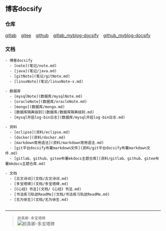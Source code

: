 
## 博客docsify

### 仓库

[gitlab]( https://gitlab.com/xuyq123/myblog-docsify ) &ensp; [gitee]( https://gitee.com/xy180/myblog-docsify ) &ensp; [github]( https://github.com/scott180/myblog-docsify ) &ensp; [gitlab_myblog-docsify]( https://xuyq123.gitlab.io/myblog-docsify/ )  &ensp; [github_myblog-docsify]( https://scott180.github.io/myblog-docsify/ ) 
	
### 文档

```
- 博客docsify
  - [note](笔记/note.md)
  - [java](笔记/java.md)
  - [gitNote](笔记/gitNote.md)
  - [linuxNote](笔记/linuxNote-x.md)

- 数据库  
  - [mysqlNote](数据库/mysqlNote.md)
  - [oracleNote](数据库/oracleNote.md)
  - [mongo](数据库/mongo.md)
  - [数据库隔离级别](数据库/数据库隔离级别.md)
  - [mysql开启log-bin日志](数据库/mysql开启log-bin日志.md)

- 资料
  - [eclipse](资料/eclipse.md)
  - [docker](资料/docker.md)
  - [markdown常用语法](资料/markdown常用语法.md)
  - [git平台docsify布署markdown文件](资料/git平台docsify布署markdown文件.md)
  - [gitlab、github、gitee布署mkdocs主题仓库](资料/gitlab、github、gitee布署mkdocs主题仓库.md)
	
- 文档
  - [古文诗词](文档/古文诗词.md)
  - [多宝塔碑](文档/多宝塔碑.md)
  - [《心经》书法](文档/《心经》书法.md)
  - [书法练习轨迹ReadMe](文档/书法练习轨迹ReadMe.md)
  - [无为徐生](文档/无为徐生.md)


```

---
	
> `颜真卿-多宝塔碑` <br/>
![颜真卿-多宝塔碑]( https://xyqin.coding.net/p/my/d/imgs/git/raw/master/other/颜真卿-多宝塔碑.jpg )


